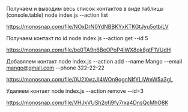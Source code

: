Получаем и выводим весь список контактов в виде таблицы (console.table)
node index.js --action list

https://monosnap.com/file/NOxDrN0YdNBBKYxKTKGtJyu5otbiLV


Получаем контакт по id
node index.js --action get --id 5

https://monosnap.com/file/be0TA9n6BeOPoP4iWX8ok8gtF1VUdH


Добавялем контакт
node index.js --action add --name Mango --email mango@gmail.com --phone 322-22-22

https://monosnap.com/file/0U2XwzJl4WOn9ognNIfYLiWmW5a3gL

Удаляем контакт
node index.js --action remove --id=3

https://monosnap.com/file/VHJkVUSh2ofj9fy7rxa4DnsQcMhO8K